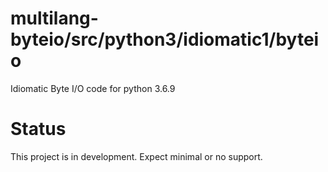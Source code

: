# multilang-byteio/src/python3/idiomatic1/byteio
Idiomatic Byte I/O code for python 3.6.9

# Status
This project is in development. Expect minimal or no support.
